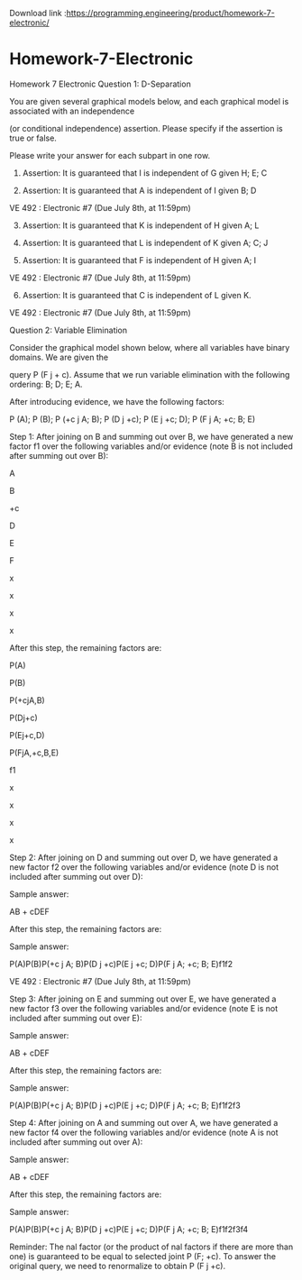 Download link :https://programming.engineering/product/homework-7-electronic/

# Homework-7-Electronic
Homework 7 Electronic
Question 1: D-Separation

You are given several graphical models below, and each graphical model is associated with an independence

(or conditional independence) assertion. Please specify if the assertion is true or false.

Please write your answer for each subpart in one row.

1) Assertion: It is guaranteed that I is independent of G given H; E; C

2) Assertion: It is guaranteed that A is independent of I given B; D

VE 492 : Electronic #7 (Due July 8th, at 11:59pm)

3) Assertion: It is guaranteed that K is independent of H given A; L

4) Assertion: It is guaranteed that L is independent of K given A; C; J

5) Assertion: It is guaranteed that F is independent of H given A; I

VE 492 : Electronic #7 (Due July 8th, at 11:59pm)

6) Assertion: It is guaranteed that C is independent of L given K.

VE 492 : Electronic #7 (Due July 8th, at 11:59pm)

Question 2: Variable Elimination

Consider the graphical model shown below, where all variables have binary domains. We are given the

query P (F j + c). Assume that we run variable elimination with the following ordering: B; D; E; A.

After introducing evidence, we have the following factors:

P (A); P (B); P (+c j A; B); P (D j +c); P (E j +c; D); P (F j A; +c; B; E)

Step 1: After joining on B and summing out over B, we have generated a new factor f1 over the following variables and/or evidence (note B is not included after summing out over B):

A

B

+c

D

E

F

x

x

x

x

After this step, the remaining factors are:

P(A)

P(B)

P(+cjA,B)

P(Dj+c)

P(Ej+c,D)

P(FjA,+c,B,E)

f1

x

x

x

x

Step 2: After joining on D and summing out over D, we have generated a new factor f2 over the following variables and/or evidence (note D is not included after summing out over D):

Sample answer:

AB + cDEF

After this step, the remaining factors are:

Sample answer:

P(A)P(B)P(+c j A; B)P(D j +c)P(E j +c; D)P(F j A; +c; B; E)f1f2

VE 492 : Electronic #7 (Due July 8th, at 11:59pm)

Step 3: After joining on E and summing out over E, we have generated a new factor f3 over the following variables and/or evidence (note E is not included after summing out over E):

Sample answer:

AB + cDEF

After this step, the remaining factors are:

Sample answer:

P(A)P(B)P(+c j A; B)P(D j +c)P(E j +c; D)P(F j A; +c; B; E)f1f2f3

Step 4: After joining on A and summing out over A, we have generated a new factor f4 over the following variables and/or evidence (note A is not included after summing out over A):

Sample answer:

AB + cDEF

After this step, the remaining factors are:

Sample answer:

P(A)P(B)P(+c j A; B)P(D j +c)P(E j +c; D)P(F j A; +c; B; E)f1f2f3f4

Reminder: The nal factor (or the product of nal factors if there are more than one) is guaranteed to be equal to selected joint P (F; +c). To answer the original query, we need to renormalize to obtain P (F j +c).

